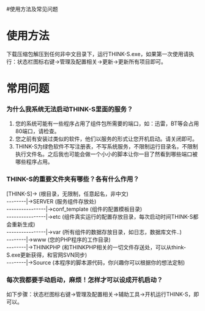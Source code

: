 #使用方法及常见问题

# 使用方法 #

下载压缩包解压到任何非中文目录下，运行THINK-S.exe，如果第一次使用请执行：状态栏图标右键->管理及配置相关->更新->更新所有项目即可。


# 常用问题 #

### 为什么我系统无法启动THINK-S里面的服务？ ###
  1. 您的系统可能有一些程序占用了组件包所需要的端口，如：迅雷，BT等会占用80端口，请检查。
  1. 您之前有安装过类似的软件，他们以服务的形式让您开机启动。请关闭即可。
  1. THINK-S为绿色软件不写注册表，不写系统服务，不限制运行目录名，不限制执行文件名。之后我也可能会做一个小小的脚本让你一目了然看到哪些端口被哪些程序占用。

### THINK-S的重要文件夹有哪些？各有什么作用？ ###
[THINK-S]->				(根目录，无限制，任意起名，非中文)<br>
--------|->SERVER			(服务组件存放处)<br>
----------------|->conf_template	(组件的配置模板目录)<br>
----------------|->etc		(组件真实运行的配置存放目录，每次启动时间THINK-S都会重新生成)<br>
----------------|->var		(所有组件的数据存放目录，如日志，数据库文件..)<br>
--------|->www			(您的PHP程序的工作目录)<br>
--------|->THINKPHP			(和THINKPHP相关的一切文件存送处，可以从think-S.exe更新获得，和官网SVN同步)<br>
--------|->Source			(本程序的脚本源代码，你兴趣你可以根据你的想法定制)<br>



<h3>每次我都要手动启动，麻烦！怎样才可以设成开机启动？</h3>

如下步骤：状态栏图标右键->管理及配置相关->辅助工具->开机运行THINK-S，即可以。